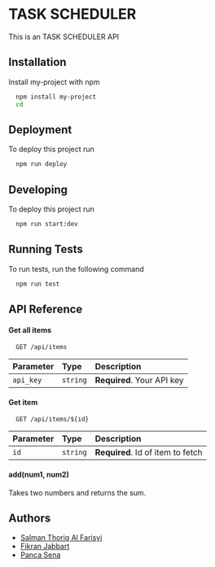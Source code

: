# TASK SCHEDULER

This is an TASK SCHEDULER API

## Installation

Install my-project with npm

```bash
  npm install my-project
  cd
```

## Deployment

To deploy this project run

```bash
  npm run deploy
```

## Developing

To deploy this project run

```bash
  npm run start:dev
```

## Running Tests

To run tests, run the following command

```bash
  npm run test
```

## API Reference

#### Get all items

```http
  GET /api/items
```

| Parameter | Type     | Description                |
| :-------- | :------- | :------------------------- |
| `api_key` | `string` | **Required**. Your API key |

#### Get item

```http
  GET /api/items/${id}
```

| Parameter | Type     | Description                       |
| :-------- | :------- | :-------------------------------- |
| `id`      | `string` | **Required**. Id of item to fetch |

#### add(num1, num2)

Takes two numbers and returns the sum.

## Authors

-   [Salman Thoriq Al Farisyi](https://gitlab.com/salmanthoriq95)
-   [Fikran Jabbart](https://gitlab.com/fikranjabbart)
-   [Panca Sena](https://gitlab.com/pancasena)
